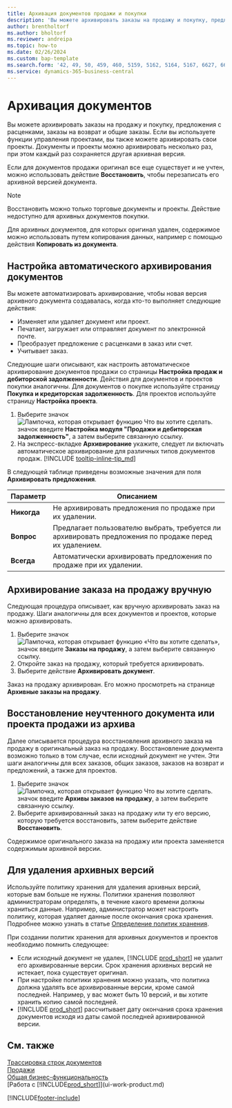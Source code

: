 ```yaml
---
title: Архивация документов продажи и покупки
description: 'Вы можете архивировать заказы на продажу и покупку, предложения с расценками, заказы на возврат и общие заказы.'
author: brentholtorf
ms.author: bholtorf
ms.reviewer: andreipa
ms.topic: how-to
ms.date: 02/26/2024
ms.custom: bap-template
ms.search.form: '42, 49, 50, 459, 460, 5159, 5162, 5164, 5167, 6627, 6630, 6644, 9305, 9306, 9346, 9347, 9348, 9349'
ms.service: dynamics-365-business-central
---
```

# Архивация документов

Вы можете архивировать заказы на продажу и покупку, предложения с расценками, заказы на возврат и общие заказы. Если вы используете функции управления проектами, вы также можете архивировать свои проекты. Документы и проекты можно архивировать несколько раз, при этом каждый раз сохраняется другая архивная версия.

Если для документов продажи оригинал все еще существует и не учтен, можно использовать действие **Восстановить**, чтобы перезаписать его архивной версией документа. 

> [!NOTE]
> Восстановить можно только торговые документы и проекты. Действие недоступно для архивных документов покупки.

Для архивных документов, для которых оригинал удален, содержимое можно использовать путем копирования данных, например с помощью действия **Копировать из документа**.  

## Настройка автоматического архивирования документов

Вы можете автоматизировать архивирование, чтобы новая версия архивного документа создавалась, когда кто-то выполняет следующие действия:

* Изменяет или удаляет документ или проект.
* Печатает, загружает или отправляет документ по электронной почте.
* Преобразует предложение с расценками в заказ или счет.
* Учитывает заказ.

Следующие шаги описывают, как настроить автоматическое архивирование документов продажи со страницы **Настройка продаж и дебиторской задолженности**. Действия для документов и проектов покупки аналогичны. Для документов о покупке используйте страницу **Покупка и кредиторская задолженность**. Для проектов используйте страницу **Настройка проекта**.

1. Выберите значок ![Лампочка, которая открывает функцию Что вы хотите сделать.](media/ui-search/search_small.png "Что вы хотите сделать") значок введите **Настройка модуля "Продажи и дебиторская задолженность"**, а затем выберите связанную ссылку.
2. На экспресс-вкладке **Архивирование** укажите, следует ли включать автоматическое архивирование для различных типов документов продаж. [!INCLUDE [tooltip-inline-tip_md](includes/tooltip-inline-tip_md.md)]

В следующей таблице приведены возможные значения для поля **Архивировать предложения**.

|Параметр|Описанием|
|------|-----------|
|**Никогда**| Не архивировать предложения по продаже при их удалении.|
|**Вопрос**|Предлагает пользователю выбрать, требуется ли архивировать предложения по продаже перед их удалением.|
|**Всегда**|Автоматически архивировать предложения по продаже при их удалении.|

## Архивирование заказа на продажу вручную

Следующая процедура описывает, как вручную архивировать заказ на продажу. Шаги аналогичны для всех документов и проектов, которые можно архивировать.

1. Выберите значок ![Лампочка, которая открывает функцию «Что вы хотите сделать»](media/ui-search/search_small.png "Что вы хотите сделать"), значок введите **Заказы на продажу**, а затем выберите связанную ссылку.  
2. Откройте заказ на продажу, который требуется архивировать.  
3. Выберите действие **Архивировать документ**.

Заказ на продажу архивирован. Его можно просмотреть на странице **Архивные заказы на продажу**.

## Восстановление неучтенного документа или проекта продажи из архива

Далее описывается процедура восстановления архивного заказа на продажу в оригинальный заказ на продажу. Восстановление документа возможно только в том случае, если исходный документ не учтен. Эти шаги аналогичны для всех заказов, общих заказов, заказов на возврат и предложений, а также для проектов.

1. Выберите значок ![Лампочка, которая открывает функцию Что вы хотите сделать.](media/ui-search/search_small.png "Что вы хотите сделать") значок введите **Архивы заказов на продажу**, а затем выберите связанную ссылку.
2. Выберите архивированный заказ на продажу или ту его версию, которую требуется восстановить, затем выберите действие **Восстановить**.  

Содержимое оригинального заказа на продажу или проекта заменяется содержимым архивной версии.

## Для удаления архивных версий

Используйте политику хранения для удаления архивных версий, которые вам больше не нужны. Политики хранения позволяют администраторам определять, в течение какого времени должны храниться данные. Например, администратор может настроить политику, которая удаляет данные после окончания срока хранения. Подробнее можно узнать в статье [Определение политик хранения](admin-data-retention-policies.md).

При создании политик хранения для архивных документов и проектов необходимо помнить следующее:

* Если исходный документ не удален, [!INCLUDE [prod_short](includes/prod_short.md)] не удалит его архивированные версии. Срок хранения архивных версий не истекает, пока существует оригинал.
* При настройке политики хранения можно указать, что политика должна удалять все архивированные версии, кроме самой последней. Например, у вас может быть 10 версий, и вы хотите хранить копию самой последней. 
* [!INCLUDE [prod_short](includes/prod_short.md)] рассчитывает дату окончания срока хранения документов исходя из даты самой последней архивированной версии.

## См. также

[Трассировка строк документов](across-how-to-track-document-lines.md)  
[Продажи](sales-manage-sales.md)  
[Общая бизнес-функциональность](ui-across-business-areas.md)  
[Работа с [!INCLUDE[prod_short](includes/prod_short.md)]](ui-work-product.md)

[!INCLUDE[footer-include](includes/footer-banner.md)]
